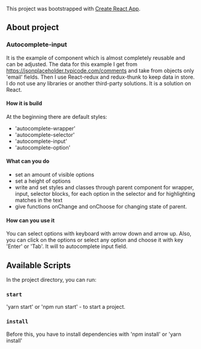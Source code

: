 This project was bootstrapped with [Create React App](https://github.com/facebook/create-react-app).
## About project
### Autocomplete-input
It is the example of component which is almost completely reusable and can be adjusted. The data for this example I get from https://jsonplaceholder.typicode.com/comments and take from objects only 'email' fields. Then I use React-redux and redux-thunk to keep data in store. I do not use any libraries or another third-party solutions. It is a solution on React.
 
 #### How it is build
At the beginning there are default styles: 
- 'autocomplete-wrapper' 
- 'autocomplete-selector' 
- 'autocomplete-input' 
- 'autocomplete-option' 
 
 #### What can you do
- set an amount of visible options
- set a height of options
- write and set styles and classes through parent component for wrapper, input, selector blocks, for each option in the selector and for highlighting matches in the text 
- give functions onChange and onChoose for changing state of parent.

 #### How can you use it
 You can select options with keyboard with arrow down and arrow up. Also, you can click on the options or select any option and choose it with key 'Enter' or 'Tab'. It will to autocomplete input field.   

## Available Scripts
In the project directory, you can run:
### `start` 
'yarn start' or 'npm run start' - to start a project.
### `install` 
Before this, you have to install dependencies with 'npm install' or 'yarn install'
